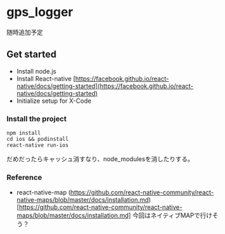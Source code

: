 # gps_logger

随時追加予定

## Get started

* Install node.js
* Install React-native
[https://facebook.github.io/react-native/docs/getting-started](https://facebook.github.io/react-native/docs/getting-started)
* Initialize setup for X-Code

### Install the project
```
npm install
cd ios && podinstall
react-native run-ios
```
だめだったらキャッシュ消すなり、node_modulesを消したりする。

### Reference
* react-native-map
(https://github.com/react-native-community/react-native-maps/blob/master/docs/installation.md)[https://github.com/react-native-community/react-native-maps/blob/master/docs/installation.md]
今回はネイティブMAPで行けそう？
